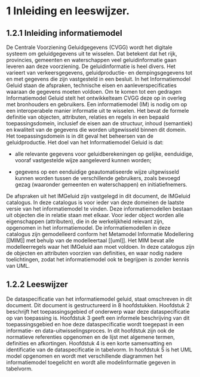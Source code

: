1 Inleiding en leeswijzer.
==========================

1.2.1 Inleiding informatiemodel
-------------------------------

De Centrale Voorziening Geluidgegevens (CVGG) wordt het digitale systeem om
geluidgegevens uit te wisselen. Dat betekent dat het rijk, provincies, gemeenten
en waterschappen veel geluidinformatie gaan leveren aan deze voorziening. De
geluidinformatie is heel divers. Het varieert van verkeersgegevens,
geluidproductie- en dempingsgegevens tot en met gegevens die zijn vastgesteld in
een besluit. In het Informatiemodel Geluid staan de afspraken, technische eisen
en aanleverspecificaties waaraan de gegevens moeten voldoen. Om te komen tot een
gedragen Informatiemodel Geluid stelt het ontwikkelteam CVGG deze op in overleg
met bronhouders en gebruikers. Een informatiemodel (IM) is nodig om op een
interoperabele manier informatie uit te wisselen. Het bevat de formele definitie
van objecten, attributen, relaties en regels in een bepaald toepassingsdomein,
inclusief de eisen aan de structuur, inhoud (semantiek) en kwaliteit van de
gegevens die worden uitgewisseld binnen dit domein. Het toepassingsdomein is in
dit geval het beheersen van de geluidproductie. Het doel van het Informatiemodel
Geluid is dat:

-   alle relevante gegevens voor geluidberekeningen op gelijke, eenduidige,
    vooraf vastgestelde wijze aangeleverd kunnen worden;

-   gegevens op een eenduidige geautomatiseerde wijze uitgewisseld kunnen worden
    tussen de verschillende gebruikers, zoals bevoegd gezag (waaronder gemeenten
    en waterschappen) en initiatiefnemers.

De afspraken uit het IMGeluid zijn vastgelegd in dit document, de IMGeluid
catalogus. In deze catalogus is voor ieder van deze domeinen de laatste versie
van het informatiemodel te vinden. Deze informatiemodellen bestaan uit objecten
die in relatie staan met elkaar. Voor ieder object worden alle eigenschappen
(attributen), die in de werkelijkheid relevant zijn, opgenomen in het
informatiemodel. De informatiemodellen in deze catalogus zijn gemodelleerd
conform het Metamodel Informatie Modellering [[MIM]] met behulp van de
modelleertaal [[uml]]. Het MIM bevat alle modelleerregels waar het IMGeluid aan
moet voldoen. In deze catalogus zijn de objecten en attributen voorzien van
definities, en waar nodig nadere toelichtingen, zodat het informatiemodel ook te
begrijpen is zonder kennis van UML.

1.2.2 Leeswijzer
----------------

De dataspecificatie van het informatiemodel geluid, staat omschreven in dit
document. Dit document is gestructureerd in 8 hoofdstukken. Hoofdstuk 2
beschrijft het toepassingsgebied of onderwerp waar deze dataspecificatie op van
toepassing is. Hoofdstuk 3 geeft een informele beschrijving van dit
toepassingsgebied en hoe deze dataspecificatie wordt toegepast in een
informatie- en data-uitwisselingsproces. In dit hoofdstuk zijn ook de normatieve
referenties opgenomen en de lijst met algemene termen, definities en
afkortingen. Hoofdstuk 4 is een korte samenvatting en identificatie van de
dataspecificatie in tabelvorm. In hoofdstuk 5 is het UML model opgenomen en
wordt met verschillende diagrammen het informatiemodel toegelicht en wordt alle
modelinformatie gegeven in tabelvorm.
